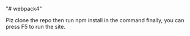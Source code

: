 "# webpack4" 

Plz clone the repo then run npm install in the command
finally, you can press F5 to run the site.
